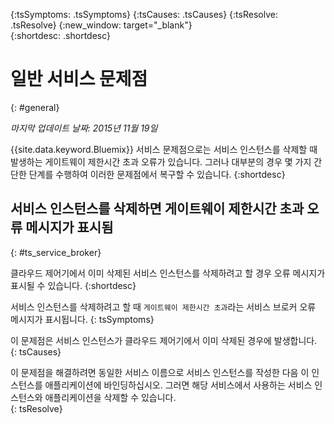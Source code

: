 {:tsSymptoms: .tsSymptoms} 
{:tsCauses: .tsCauses} 
{:tsResolve: .tsResolve} 
{:new_window: target="_blank"}  
{:shortdesc: .shortdesc}


# 일반 서비스 문제점
{: #general}

*마지막 업데이트 날짜: 2015년 11월 19일*

{{site.data.keyword.Bluemix}} 서비스
문제점으로는 서비스 인스턴스를 삭제할 때 발생하는 게이트웨이 제한시간 초과 오류가
있습니다. 그러나 대부분의 경우
몇 가지 간단한 단계를 수행하여 이러한 문제점에서 복구할 수 있습니다. {:shortdesc}

## 서비스 인스턴스를 삭제하면 게이트웨이 제한시간 초과 오류 메시지가 표시됨
{: #ts_service_broker}

클라우드 제어기에서 이미 삭제된 서비스 인스턴스를 삭제하려고 할 경우
오류 메시지가 표시될 수 있습니다. {:shortdesc}


서비스 인스턴스를 삭제하려고 할 때 ```게이트웨이 제한시간 초과```라는 서비스 브로커 오류 메시지가 표시됩니다.
{: tsSymptoms}


이 문제점은 서비스 인스턴스가 클라우드 제어기에서 이미 삭제된 경우에 발생합니다.
{: tsCauses}


이 문제점을
해결하려면 동일한 서비스 이름으로 서비스 인스턴스를 작성한 다음 이 인스턴스를
애플리케이션에 바인딩하십시오. 그러면 해당 서비스에서 사용하는 서비스 인스턴스와
애플리케이션을 삭제할 수 있습니다.    
{: tsResolve}


